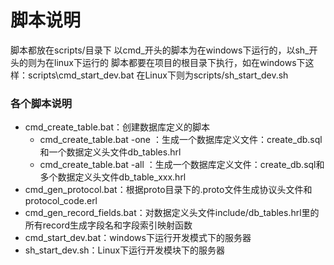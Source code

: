 脚本说明
=====

脚本都放在scripts/目录下
以cmd_开头的脚本为在windows下运行的，以sh_开头的则为在linux下运行的
脚本都要在项目的根目录下执行，如在windows下这样：scripts\cmd_start_dev.bat 在Linux下则为scripts/sh_start_dev.sh

### 各个脚本说明

* cmd_create_table.bat：创建数据库定义的脚本
	* cmd_create_table.bat -one ：生成一个数据库定义文件：create_db.sql和一个数据定义头文件db_tables.hrl
	* cmd_create_table.bat -all ：生成一个数据库定义文件：create_db.sql和多个数据定义头文件db_table_xxx.hrl
* cmd_gen_protocol.bat：根据proto目录下的.proto文件生成协议头文件和protocol_code.erl
* cmd_gen_record_fields.bat：对数据定义头文件include/db_tables.hrl里的所有record生成字段名和字段索引映射函数
* cmd_start_dev.bat：windows下运行开发模式下的服务器
* sh_start_dev.sh：Linux下运行开发模块下的服务器